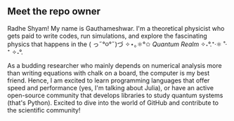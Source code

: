 ## Meet the repo owner
Radhe Shyam! My name is Gauthameshwar. I'm a theoretical physicist who gets paid to write codes, run simulations, and explore the fascinating physics that happens in the ( っ˶°૦°˶)づ ✧⋆｡⚛°✩ _Quantum Realm_  ✧˖°.⁺‧⚛ ˚‧⁺ ✧˖°.

As a budding researcher who mainly depends on numerical analysis more than writing equations with chalk on a board, the computer is my best friend. Hence, I am excited to learn programming languages that offer speed and performance (yes, I'm talking about Julia), or have an active open-source community that develops libraries to study quantum systems (that's Python). Excited to dive into the world of GitHub and contribute to the scientific community!
<!--
**Gauthameshwar/Gauthameshwar** is a ✨ _special_ ✨ repository because its `README.md` (this file) appears on your GitHub profile.

Here are some ideas to get you started:

- 🔭 I’m currently working on ...
- 🌱 I’m currently learning ...
- 👯 I’m looking to collaborate on ...
- 🤔 I’m looking for help with ...
- 💬 Ask me about ...
- 📫 How to reach me: ...
- 😄 Pronouns: ...
- ⚡ Fun fact: ...
-->
